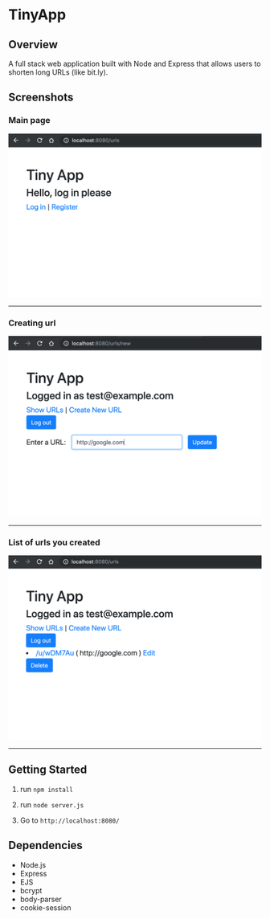 # TinyApp

## Overview

A full stack web application built with Node and Express that allows users to shorten long URLs (like bit.ly).

## Screenshots

### Main page
!["Main page"](https://github.com/minsohng/tiny-app/blob/master/docs/main-page.png)

***

### Creating url
!["Create Url"](https://github.com/minsohng/tiny-app/blob/master/docs/create-url.png)

***

### List of urls you created
!["Url listing"](https://github.com/minsohng/tiny-app/blob/master/docs/url-list.png)

***

## Getting Started

1. run `npm install`

2. run `node server.js`

3. Go to `http://localhost:8080/`


## Dependencies

- Node.js
- Express
- EJS
- bcrypt
- body-parser
- cookie-session

